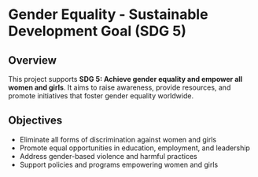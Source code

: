 # Gender Equality - Sustainable Development Goal (SDG 5)

## Overview
This project supports **SDG 5: Achieve gender equality and empower all women and girls**. It aims to raise awareness, provide resources, and promote initiatives that foster gender equality worldwide.

## Objectives
- Eliminate all forms of discrimination against women and girls
- Promote equal opportunities in education, employment, and leadership
- Address gender-based violence and harmful practices
- Support policies and programs empowering women and girls
